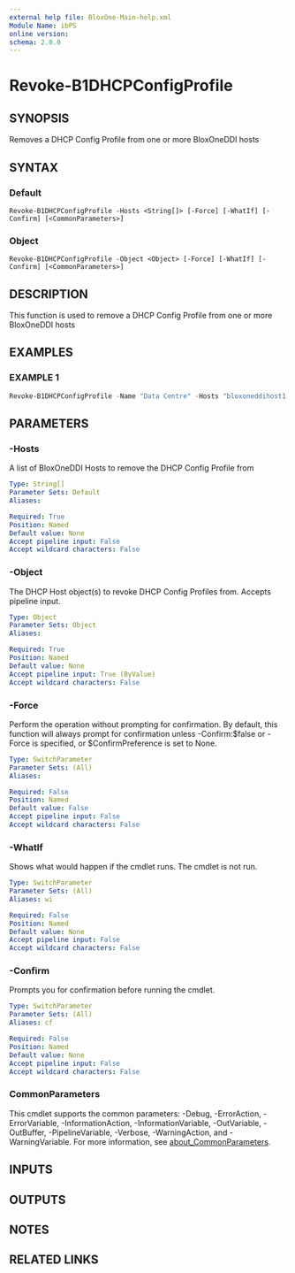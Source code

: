 ```yaml
---
external help file: BloxOne-Main-help.xml
Module Name: ibPS
online version:
schema: 2.0.0
---
```


# Revoke-B1DHCPConfigProfile

## SYNOPSIS
Removes a DHCP Config Profile from one or more BloxOneDDI hosts

## SYNTAX

### Default
```
Revoke-B1DHCPConfigProfile -Hosts <String[]> [-Force] [-WhatIf] [-Confirm] [<CommonParameters>]
```

### Object
```
Revoke-B1DHCPConfigProfile -Object <Object> [-Force] [-WhatIf] [-Confirm] [<CommonParameters>]
```

## DESCRIPTION
This function is used to remove a DHCP Config Profile from one or more BloxOneDDI hosts

## EXAMPLES

### EXAMPLE 1
```powershell
Revoke-B1DHCPConfigProfile -Name "Data Centre" -Hosts "bloxoneddihost1.mydomain.corp","bloxoneddihost2.mydomain.corp"
```

## PARAMETERS

### -Hosts
A list of BloxOneDDI Hosts to remove the DHCP Config Profile from

```yaml
Type: String[]
Parameter Sets: Default
Aliases:

Required: True
Position: Named
Default value: None
Accept pipeline input: False
Accept wildcard characters: False
```

### -Object
The DHCP Host object(s) to revoke DHCP Config Profiles from.
Accepts pipeline input.

```yaml
Type: Object
Parameter Sets: Object
Aliases:

Required: True
Position: Named
Default value: None
Accept pipeline input: True (ByValue)
Accept wildcard characters: False
```

### -Force
Perform the operation without prompting for confirmation.
By default, this function will always prompt for confirmation unless -Confirm:$false or -Force is specified, or $ConfirmPreference is set to None.

```yaml
Type: SwitchParameter
Parameter Sets: (All)
Aliases:

Required: False
Position: Named
Default value: False
Accept pipeline input: False
Accept wildcard characters: False
```

### -WhatIf
Shows what would happen if the cmdlet runs.
The cmdlet is not run.

```yaml
Type: SwitchParameter
Parameter Sets: (All)
Aliases: wi

Required: False
Position: Named
Default value: None
Accept pipeline input: False
Accept wildcard characters: False
```

### -Confirm
Prompts you for confirmation before running the cmdlet.

```yaml
Type: SwitchParameter
Parameter Sets: (All)
Aliases: cf

Required: False
Position: Named
Default value: None
Accept pipeline input: False
Accept wildcard characters: False
```

### CommonParameters
This cmdlet supports the common parameters: -Debug, -ErrorAction, -ErrorVariable, -InformationAction, -InformationVariable, -OutVariable, -OutBuffer, -PipelineVariable, -Verbose, -WarningAction, and -WarningVariable. For more information, see [about_CommonParameters](http://go.microsoft.com/fwlink/?LinkID=113216).

## INPUTS

## OUTPUTS

## NOTES

## RELATED LINKS
